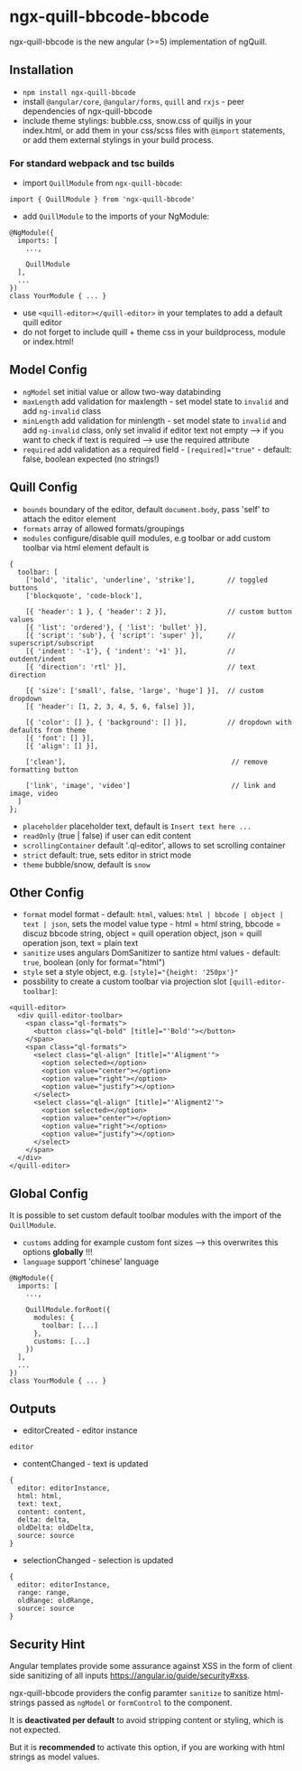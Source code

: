 # ngx-quill-bbcode-bbcode

ngx-quill-bbcode is the new angular (>=5) implementation of ngQuill.

## Installation

- `npm install ngx-quill-bbcode`
- install `@angular/core`, `@angular/forms`, `quill` and `rxjs` - peer dependencies of ngx-quill-bbcode
- include theme stylings: bubble.css, snow.css of quilljs in your index.html, or add them in your css/scss files with `@import` statements, or add them external stylings in your build process.

### For standard webpack and tsc builds

- import `QuillModule` from `ngx-quill-bbcode`:
```
import { QuillModule } from 'ngx-quill-bbcode'
```
- add `QuillModule` to the imports of your NgModule:
```
@NgModule({
  imports: [
    ...,

    QuillModule
  ],
  ...
})
class YourModule { ... }
```
- use `<quill-editor></quill-editor>` in your templates to add a default quill editor
- do not forget to include quill + theme css in your buildprocess, module or index.html!

## Model Config

- `ngModel` set initial value or allow two-way databinding
- `maxLength` add validation for maxlength - set model state to `invalid` and add `ng-invalid` class
- `minLength` add validation for minlength - set model state to `invalid` and add `ng-invalid` class, only set invalid if editor text not empty --> if you want to check if text is required --> use the required attribute
- `required` add validation as a required field - `[required]="true"` - default: false, boolean expected (no strings!)

## Quill Config

- `bounds` boundary of the editor, default `document.body`, pass 'self' to attach the editor element
- `formats` array of allowed formats/groupings
- `modules` configure/disable quill modules, e.g toolbar or add custom toolbar via html element default is
```
{
  toolbar: [
    ['bold', 'italic', 'underline', 'strike'],        // toggled buttons
    ['blockquote', 'code-block'],

    [{ 'header': 1 }, { 'header': 2 }],               // custom button values
    [{ 'list': 'ordered'}, { 'list': 'bullet' }],
    [{ 'script': 'sub'}, { 'script': 'super' }],      // superscript/subscript
    [{ 'indent': '-1'}, { 'indent': '+1' }],          // outdent/indent
    [{ 'direction': 'rtl' }],                         // text direction

    [{ 'size': ['small', false, 'large', 'huge'] }],  // custom dropdown
    [{ 'header': [1, 2, 3, 4, 5, 6, false] }],

    [{ 'color': [] }, { 'background': [] }],          // dropdown with defaults from theme
    [{ 'font': [] }],
    [{ 'align': [] }],

    ['clean'],                                         // remove formatting button

    ['link', 'image', 'video']                         // link and image, video
  ]
};
```
- `placeholder` placeholder text, default is `Insert text here ...`
- `readOnly` (true | false) if user can edit content
- `scrollingContainer` default '.ql-editor', allows to set scrolling container
- `strict` default: true, sets editor in strict mode
- `theme` bubble/snow, default is `snow`

## Other Config

- `format` model format - default: `html`, values: `html | bbcode | object | text | json`, sets the model value type - html = html string, bbcode = discuz bbcode string, object = quill operation object, json = quill operation json, text = plain text
- `sanitize` uses angulars DomSanitizer to santize html values - default: `true`, boolean (only for format="html")
- `style` set a style object, e.g. `[style]="{height: '250px'}"`
- possbility to create a custom toolbar via projection slot `[quill-editor-toolbar]`:
```
<quill-editor>
  <div quill-editor-toolbar>
    <span class="ql-formats">
      <button class="ql-bold" [title]="'Bold'"></button>
    </span>
    <span class="ql-formats">
      <select class="ql-align" [title]="'Aligment'">
        <option selected></option>
        <option value="center"></option>
        <option value="right"></option>
        <option value="justify"></option>
      </select>
      <select class="ql-align" [title]="'Aligment2'">
        <option selected></option>
        <option value="center"></option>
        <option value="right"></option>
        <option value="justify"></option>
      </select>
    </span>
  </div>
</quill-editor>
```

## Global Config

It is possible to set custom default toolbar modules with the import of the `QuillModule`.

- `customs` adding for example custom font sizes --> this overwrites this options **globally** !!!
- `language` support 'chinese' language

```
@NgModule({
  imports: [
    ...,

    QuillModule.forRoot({
      modules: {
        toolbar: [...]
      },
      customs: [...]
    })
  ],
  ...
})
class YourModule { ... }

```

## Outputs

- editorCreated - editor instance
```
editor
```
- contentChanged - text is updated
```
{
  editor: editorInstance,
  html: html,
  text: text,
  content: content,
  delta: delta,
  oldDelta: oldDelta,
  source: source
}
```
- selectionChanged - selection is updated
```
{
  editor: editorInstance,
  range: range,
  oldRange: oldRange,
  source: source
}
```

## Security Hint

Angular templates provide some assurance against XSS in the form of client side sanitizing of all inputs https://angular.io/guide/security#xss.

ngx-quill-bbcode providers the config paramter `sanitize` to sanitize html-strings passed as `ngModel` or `formControl` to the component.

It is **deactivated per default** to avoid stripping content or styling, which is not expected.

But it is **recommended** to activate this option, if you are working with html strings as model values.
